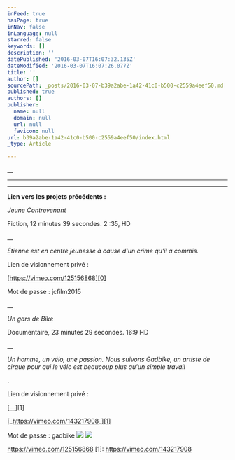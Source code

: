 ```yaml
---
inFeed: true
hasPage: true
inNav: false
inLanguage: null
starred: false
keywords: []
description: ''
datePublished: '2016-03-07T16:07:32.135Z'
dateModified: '2016-03-07T16:07:26.077Z'
title: ''
author: []
sourcePath: _posts/2016-03-07-b39a2abe-1a42-41c0-b500-c2559a4eef50.md
published: true
authors: []
publisher:
  name: null
  domain: null
  url: null
  favicon: null
url: b39a2abe-1a42-41c0-b500-c2559a4eef50/index.html
_type: Article

---
```

__

****

****

**Lien vers les projets
précédents :**

_Jeune Contrevenant_

Fiction, 12 minutes 39 secondes. 2 :35, HD

__

_Étienne est en centre jeunesse à cause
d'un crime qu'il a commis._

Lien de visionnement privé : 

[https://vimeo.com/125156868][0]

Mot de passe : jcfilm2015

__

_Un gars de
Bike_

Documentaire,
23 minutes 29 secondes. 16:9 HD

__

_Un homme, un vélo, une passion. Nous
suivons Gadbike, un artiste de cirque pour qui le vélo est beaucoup plus qu'un
simple travail_

. 

Lien de visionnement privé : 

[__][1]

[_https://vimeo.com/143217908_][1]

Mot de passe : gadbike
![](https://the-grid-user-content.s3-us-west-2.amazonaws.com/1eb38104-a293-42d5-bb5e-d3425aa33f52.png)
![](https://the-grid-user-content.s3-us-west-2.amazonaws.com/36ec6abe-a950-4491-aa15-b15d26240eb8.png)

[0]: https://vimeo.com/125156868

https://vimeo.com/125156868
[1]: https://vimeo.com/143217908